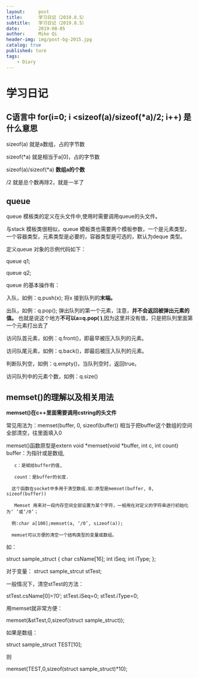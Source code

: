 ```yaml
---
layout:     post
title:      学习日记（2019.8.5）
subtitle:   学习日记（2019.8.5）
date:       2019-08-05
author:     Mike Qi
header-img: img/post-bg-2015.jpg
catalog: true
published: ture
tags:
    - Diary
---
```


# 学习日记 #

## C语言中 for(i=0; i <sizeof(a)/sizeof(*a)/2; i++) 是什么意思

sizeof(a) 就是a数组，占的字节数

sizeof(*a) 就是相当于a[0]，占的字节数

sizeof(a)/sizeof(*a) **数组a的个数**

/2 就是总个数再除2，就是一半了 

## queue
queue 模板类的定义在<queue>头文件中,使用时需要调用queue的头文件。
    
与stack 模板类很相似，queue 模板类也需要两个模板参数，一个是元素类型，一个容器类型，元素类型是必要的，容器类型是可选的，默认为deque 类型。

定义queue 对象的示例代码如下：

queue<int> q1;
    
queue<double> q2;

queue 的基本操作有：

入队，如例：q.push(x); 将x 接到队列的**末端。**

出队，如例：q.pop(); 弹出队列的第一个元素，注意，**并不会返回被弹出元素的值。**
也就是说这个地方**不可以a=q.pop( )**,因为这里并没有值，只是把队列里面第一个元素打出去了

访问队首元素，如例：q.front()，即最早被压入队列的元素。

访问队尾元素，如例：q.back()，即最后被压入队列的元素。

判断队列空，如例：q.empty()，当队列空时，返回true。

访问队列中的元素个数，如例：q.size()


## memset()的理解以及相关用法

**memset()在c++里面需要调用cstring的头文件**

常见用法为：memset(buffer, 0, sizeof(buffer))  相当于把buffer这个数组的空间全部清空，往里面填入0

 memset()函数原型是extern void *memset(void *buffer, int c, int count)        buffer：为指针或是数组,

       c：是赋给buffer的值,

       count：是buffer的长度.

      这个函数在socket中多用于清空数组.如:原型是memset(buffer, 0, sizeof(buffer))

       Memset 用来对一段内存空间全部设置为某个字符，一般用在对定义的字符串进行初始化为‘ ’或‘/0’；

      例:char a[100];memset(a, ‘/0’, sizeof(a));

      memset可以方便的清空一个结构类型的变量或数组。

如：

struct sample_struct
{
char csName[16];
int iSeq;
int iType;
};

 

对于变量：
struct sample_strcut stTest;

一般情况下，清空stTest的方法：

stTest.csName[0]=’/0’;
stTest.iSeq=0;
stTest.iType=0;

用memset就非常方便：

memset(&stTest,0,sizeof(struct sample_struct));

 

如果是数组：

struct sample_struct TEST[10];

则

memset(TEST,0,sizeof(struct sample_struct)*10);

